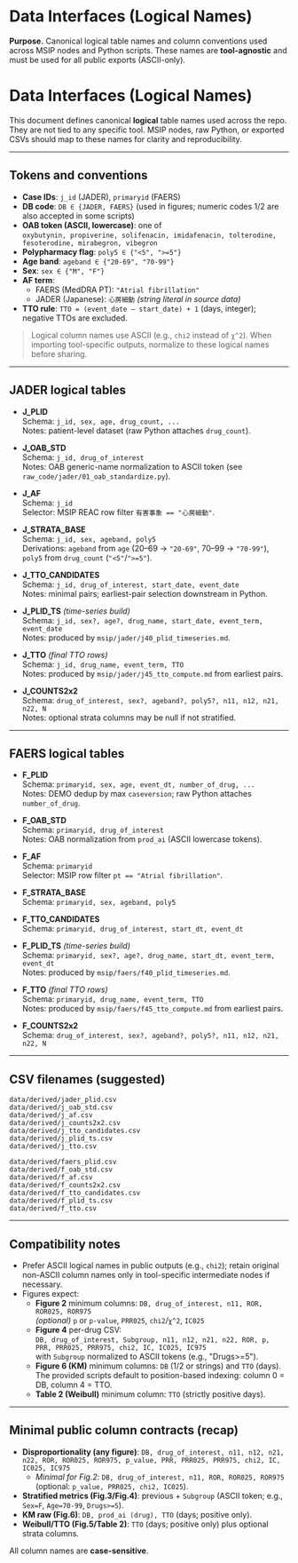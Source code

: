 # Data Interfaces (Logical Names)

**Purpose.** Canonical logical table names and column conventions used across MSIP nodes and Python scripts. These names are **tool-agnostic** and must be used for all public exports (ASCII-only).

# Data Interfaces (Logical Names)

This document defines canonical **logical** table names used across the repo.
They are not tied to any specific tool. MSIP nodes, raw Python, or exported CSVs
should map to these names for clarity and reproducibility.

---

## Tokens and conventions

- **Case IDs**: `j_id` (JADER), `primaryid` (FAERS)
- **DB code**: `DB ∈ {JADER, FAERS}` (used in figures; numeric codes 1/2 are also accepted in some scripts)
- **OAB token (ASCII, lowercase)**: one of  
  `oxybutynin, propiverine, solifenacin, imidafenacin, tolterodine, fesoterodine, mirabegron, vibegron`
- **Polypharmacy flag**: `poly5 ∈ {"<5", ">=5"}`
- **Age band**: `ageband ∈ {"20-69", "70-99"}`
- **Sex**: `sex ∈ {"M", "F"}`
- **AF term**:
  - FAERS (MedDRA PT): `"Atrial fibrillation"`
  - JADER (Japanese): `心房細動`  *(string literal in source data)*
- **TTO rule**: `TTO = (event_date – start_date) + 1` (days, integer); negative TTOs are excluded.

> Logical column names use ASCII (e.g., `chi2` instead of `χ^2`). When importing
> tool-specific outputs, normalize to these logical names before sharing.

---

## JADER logical tables

- **J_PLID**  
  Schema: `j_id, sex, age, drug_count, ...`  
  Notes: patient-level dataset (raw Python attaches `drug_count`).

- **J_OAB_STD**  
  Schema: `j_id, drug_of_interest`  
  Notes: OAB generic-name normalization to ASCII token (see `raw_code/jader/01_oab_standardize.py`).

- **J_AF**  
  Schema: `j_id`  
  Selector: MSIP REAC row filter `有害事象 == "心房細動"`.

- **J_STRATA_BASE**  
  Schema: `j_id, sex, ageband, poly5`  
  Derivations: `ageband` from `age` (20–69 → `"20-69"`, 70–99 → `"70-99"`), `poly5` from `drug_count` (`"<5"`/`">=5"`).

- **J_TTO_CANDIDATES**  
  Schema: `j_id, drug_of_interest, start_date, event_date`  
  Notes: minimal pairs; earliest-pair selection downstream in Python.

- **J_PLID_TS** *(time-series build)*  
  Schema: `j_id, sex?, age?, drug_name, start_date, event_term, event_date`  
  Notes: produced by `msip/jader/j40_plid_timeseries.md`.

- **J_TTO** *(final TTO rows)*  
  Schema: `j_id, drug_name, event_term, TTO`  
  Notes: produced by `msip/jader/j45_tto_compute.md` from earliest pairs.

- **J_COUNTS2x2**  
  Schema: `drug_of_interest, sex?, ageband?, poly5?, n11, n12, n21, n22, N`  
  Notes: optional strata columns may be null if not stratified.

---

## FAERS logical tables

- **F_PLID**  
  Schema: `primaryid, sex, age, event_dt, number_of_drug, ...`  
  Notes: DEMO dedup by max `caseversion`; raw Python attaches `number_of_drug`.

- **F_OAB_STD**  
  Schema: `primaryid, drug_of_interest`  
  Notes: OAB normalization from `prod_ai` (ASCII lowercase tokens).

- **F_AF**  
  Schema: `primaryid`  
  Selector: MSIP row filter `pt == "Atrial fibrillation"`.

- **F_STRATA_BASE**  
  Schema: `primaryid, sex, ageband, poly5`

- **F_TTO_CANDIDATES**  
  Schema: `primaryid, drug_of_interest, start_dt, event_dt`

- **F_PLID_TS** *(time-series build)*  
  Schema: `primaryid, sex?, age?, drug_name, start_dt, event_term, event_dt`  
  Notes: produced by `msip/faers/f40_plid_timeseries.md`.

- **F_TTO** *(final TTO rows)*  
  Schema: `primaryid, drug_name, event_term, TTO`  
  Notes: produced by `msip/faers/f45_tto_compute.md` from earliest pairs.

- **F_COUNTS2x2**  
  Schema: `drug_of_interest, sex?, ageband?, poly5?, n11, n12, n21, n22, N`

---

## CSV filenames (suggested)

```
data/derived/jader_plid.csv
data/derived/j_oab_std.csv
data/derived/j_af.csv
data/derived/j_counts2x2.csv
data/derived/j_tto_candidates.csv
data/derived/j_plid_ts.csv
data/derived/j_tto.csv

data/derived/faers_plid.csv
data/derived/f_oab_std.csv
data/derived/f_af.csv
data/derived/f_counts2x2.csv
data/derived/f_tto_candidates.csv
data/derived/f_plid_ts.csv
data/derived/f_tto.csv
```

---

## Compatibility notes

- Prefer ASCII logical names in public outputs (e.g., `chi2`); retain original
  non-ASCII column names only in tool-specific intermediate nodes if necessary.
- Figures expect:
  - **Figure 2** minimum columns: `DB, drug_of_interest, n11, ROR, ROR025, ROR975`  
    *(optional)* `p` or `p-value`, `PRR025`, `chi2`/`χ^2`, `IC025`
  - **Figure 4** per-drug CSV:  
    `DB, drug_of_interest, Subgroup, n11, n12, n21, n22, ROR, p, PRR, PRR025, PRR975, chi2, IC, IC025, IC975`  
    with `Subgroup` normalized to ASCII tokens (e.g., "Drugs>=5").
  - **Figure 6 (KM)** minimum columns: `DB` (1/2 or strings) and `TTO` (days). The provided scripts default to
    position-based indexing: column 0 = DB, column 4 = TTO.
  - **Table 2 (Weibull)** minimum column: `TTO` (strictly positive days).


---
## Minimal public column contracts (recap)

- **Disproportionality (any figure)**: `DB, drug_of_interest, n11, n12, n21, n22, ROR, ROR025, ROR975, p_value, PRR, PRR025, PRR975, chi2, IC, IC025, IC975`
  - *Minimal for Fig.2*: `DB, drug_of_interest, n11, ROR, ROR025, ROR975` (optional: `p_value, PRR025, chi2, IC025`).
- **Stratified metrics (Fig.3/Fig.4)**: previous + `Subgroup` (ASCII token; e.g., `Sex=F`, `Age=70-99`, `Drugs>=5`).
- **KM raw (Fig.6)**: `DB, prod_ai (drug), TTO` (days; positive only).
- **Weibull/TTO (Fig.5/Table 2)**: `TTO` (days; positive only) plus optional strata columns.

All column names are **case-sensitive**.

